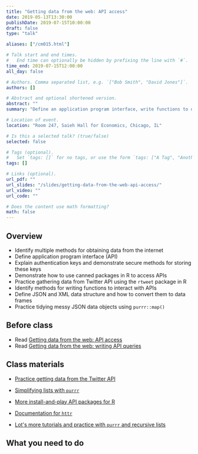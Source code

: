 ```yaml
---
title: "Getting data from the web: API access"
date: 2019-05-13T13:30:00
publishDate: 2019-07-15T10:00:00
draft: false
type: "talk"

aliases: ["/cm015.html"]

# Talk start and end times.
#   End time can optionally be hidden by prefixing the line with `#`.
time_end: 2019-07-15T12:00:00
all_day: false

# Authors. Comma separated list, e.g. `["Bob Smith", "David Jones"]`.
authors: []

# Abstract and optional shortened version.
abstract: ""
summary: "Define an application program interface, write functions to query APIs, and practice tidying JSON objects."

# Location of event.
location: "Room 247, Saieh Hall for Economics, Chicago, IL"

# Is this a selected talk? (true/false)
selected: false

# Tags (optional).
#   Set `tags: []` for no tags, or use the form `tags: ["A Tag", "Another Tag"]` for one or more tags.
tags: []

# Links (optional).
url_pdf: ""
url_slides: "/slides/getting-data-from-the-web-api-access/"
url_video: ""
url_code: ""

# Does the content use math formatting?
math: false
---
```




## Overview

* Identify multiple methods for obtaining data from the internet
* Define application program interface (API)
* Explain authentication keys and demonstrate secure methods for storing these keys
* Demonstrate how to use canned packages in R to access APIs
* Practice gathering data from Twitter API using the `rtweet` package in R
* Identify methods for writing functions to interact with APIs
* Define JSON and XML data structure and how to convert them to data frames
* Practice tidying messy JSON data objects using `purrr::map()`

## Before class

* Read [Getting data from the web: API access](/notes/application-program-interface/)
* Read [Getting data from the web: writing API queries](/notes/write-an-api-function/)

## Class materials

* [Practice getting data from the Twitter API](/notes/twitter-api-practice/)
* [Simplifying lists with `purrr`](/notes/simplify-nested-lists/)

* [More install-and-play API packages for R](https://github.com/ropensci/webservices)
* [Documentation for `httr`](https://cran.r-project.org/web/packages/httr/)
* [Lot's more tutorials and practice with `purrr` and recursive lists](https://jennybc.github.io/purrr-tutorial/index.html)

## What you need to do
